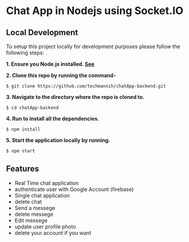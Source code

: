 # Chat App in Nodejs using Socket.IO

## Local Development

To setup this project locally for development purposes please follow the following steps:

**1. Ensure you Node.js installed. [See](https://nodejs.org/en/download/)**

**2. Clone this repo by running the command-**
    
    $ git clone https://github.com/techmannih/chatApp-backend.git


**3. Navigate to the directory where the repo is cloned to.** 

    $ cd chatApp-backend

**4. Run to install all the dependencies.**

    $ npm install

**5. Start the application locally by running.**

    $ npm start


## Features
- Real Time chat application
- authenticate user with Google Account (firebase)
- Single chat application
- delete chat
- Send a messege
- delete  messege
- Edit messege
- update user profile photo
- delete your account if you want